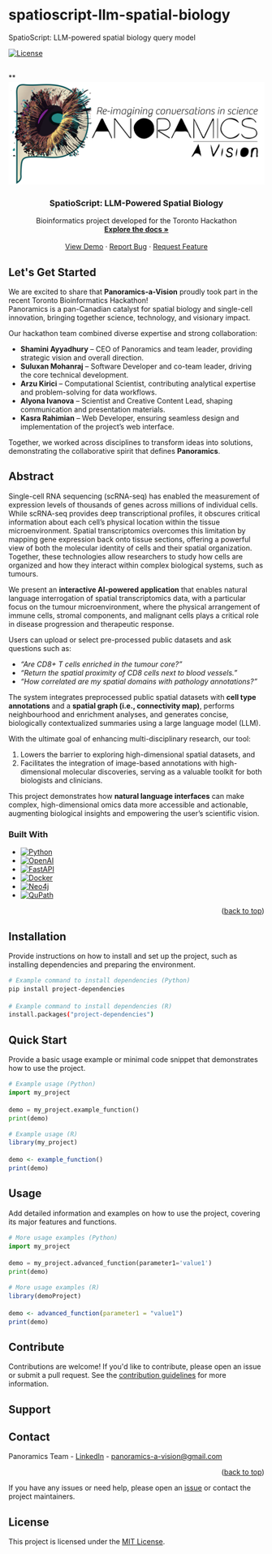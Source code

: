 # spatioscript-llm-spatial-biology

SpatioScript: LLM-powered spatial biology query model

[![License](https://img.shields.io/badge/license-MIT-blue.svg)](LICENSE)

<!-- PROJECT LOGO -->
<br />
**<div align="center">
  <a href="https://github.com/agkirici/spatioscript-llm-spatial-biology">
    <img src="images/panoramics_temp_logo_logo_long.jpg" alt="Logo" width="600">
  </a>

  <h3 align="center">SpatioScript: LLM-Powered Spatial Biology</h3>

  <p align="center">
    Bioinformatics project developed for the Toronto Hackathon
    <br />
    <a href="https://github.com/agkirici/spatioscript-llm-spatial-biology"><strong>Explore the docs »</strong></a>
    <br />
    <br />
    <a href="https://github.com/agkirici/spatioscript-llm-spatial-biology">View Demo</a>
    &middot;
    <a href="https://github.com/agkirici/spatioscript-llm-spatial-biology/issues/new?labels=bug&template=bug-report---.md">Report Bug</a>
    &middot;
    <a href="https://github.com/agkirici/spatioscript-llm-spatial-biology/issues/new?labels=enhancement&template=feature-request---.md">Request Feature</a>
  </p>
</div>

## Let's Get Started

We are excited to share that **Panoramics-a-Vision** proudly took part in the recent Toronto Bioinformatics Hackathon!  
Panoramics is a pan-Canadian catalyst for spatial biology and single-cell innovation, bringing together science, technology, and visionary impact.

Our hackathon team combined diverse expertise and strong collaboration:

- **Shamini Ayyadhury** – CEO of Panoramics and team leader, providing strategic vision and overall direction.  
- **Suluxan Mohanraj** – Software Developer and co-team leader, driving the core technical development.  
- **Arzu Kirici** – Computational Scientist, contributing analytical expertise and problem-solving for data workflows.  
- **Alyona Ivanova** – Scientist and Creative Content Lead, shaping communication and presentation materials.  
- **Kasra Rahimian** – Web Developer, ensuring seamless design and implementation of the project’s web interface.  

Together, we worked across disciplines to transform ideas into solutions, demonstrating the collaborative spirit that defines **Panoramics**.


## Abstract

Single-cell RNA sequencing (scRNA-seq) has enabled the measurement of expression levels of thousands of genes across millions of individual cells. While scRNA-seq provides deep transcriptional profiles, it obscures critical information about each cell’s physical location within the tissue microenvironment. Spatial transcriptomics overcomes this limitation by mapping gene expression back onto tissue sections, offering a powerful view of both the molecular identity of cells and their spatial organization. Together, these technologies allow researchers to study how cells are organized and how they interact within complex biological systems, such as tumours.  

We present an **interactive AI-powered application** that enables natural language interrogation of spatial transcriptomics data, with a particular focus on the tumour microenvironment, where the physical arrangement of immune cells, stromal components, and malignant cells plays a critical role in disease progression and therapeutic response.  

Users can upload or select pre-processed public datasets and ask questions such as:  
- *“Are CD8+ T cells enriched in the tumour core?”*  
- *“Return the spatial proximity of CD8 cells next to blood vessels.”*  
- *“How correlated are my spatial domains with pathology annotations?”*  

The system integrates preprocessed public spatial datasets with **cell type annotations** and a **spatial graph (i.e., connectivity map)**, performs neighbourhood and enrichment analyses, and generates concise, biologically contextualized summaries using a large language model (LLM).  

With the ultimate goal of enhancing multi-disciplinary research, our tool:  
1. Lowers the barrier to exploring high-dimensional spatial datasets, and  
2. Facilitates the integration of image-based annotations with high-dimensional molecular discoveries, serving as a valuable toolkit for both biologists and clinicians.  

This project demonstrates how **natural language interfaces** can make complex, high-dimensional omics data more accessible and actionable, augmenting biological insights and empowering the user’s scientific vision.

### Built With

* [![Python][Python.org]][Python-url]
* [![OpenAI][OpenAI.com]][OpenAI-url]
* [![FastAPI][FastAPI.tiangolo]][FastAPI-url]
* [![Docker][Docker.com]][Docker-url]
* [![Neo4j][Neo4j.com]][Neo4j-url]
* [![QuPath][QuPath.com]][QuPath-url]

<p align="right">(<a href="#readme-top">back to top</a>)</p>

## Installation

Provide instructions on how to install and set up the project, such as installing dependencies and preparing the environment.

```bash
# Example command to install dependencies (Python)
pip install project-dependencies

# Example command to install dependencies (R)
install.packages("project-dependencies")
```


## Quick Start

Provide a basic usage example or minimal code snippet that demonstrates how to use the project.

```python
# Example usage (Python)
import my_project

demo = my_project.example_function()
print(demo)
```
```r
# Example usage (R)
library(my_project)

demo <- example_function()
print(demo)
```

## Usage

Add detailed information and examples on how to use the project, covering its major features and functions.

```python
# More usage examples (Python)
import my_project

demo = my_project.advanced_function(parameter1='value1')
print(demo)
```
```r
# More usage examples (R)
library(demoProject)

demo <- advanced_function(parameter1 = "value1")
print(demo)
```

## Contribute

Contributions are welcome! If you'd like to contribute, please open an issue or submit a pull request. See the [contribution guidelines](CONTRIBUTING.md) for more information.

## Support

## Contact

Panoramics Team - [LinkedIn](https://www.linkedin.com/company/panoramics-a-vision/posts/?feedView=all) - panoramics-a-vision@gmail.com

<p align="right">(<a href="#readme-top">back to top</a>)</p>


<!-- MARKDOWN LINKS & IMAGES -->
[Python.org]: https://img.shields.io/badge/Python-3776AB?style=for-the-badge&logo=python&logoColor=white
[Python-url]: https://www.python.org/

[OpenAI.com]: https://img.shields.io/badge/OpenAI-412991?style=for-the-badge&logo=openai&logoColor=white
[OpenAI-url]: https://openai.com/

[FastAPI.tiangolo]: https://img.shields.io/badge/FastAPI-009688?style=for-the-badge&logo=fastapi&logoColor=white
[FastAPI-url]: https://fastapi.tiangolo.com/

[Docker.com]: https://img.shields.io/badge/Docker-2496ED?style=for-the-badge&logo=docker&logoColor=white
[Docker-url]: https://www.docker.com/

[Neo4j.com]: https://img.shields.io/badge/Neo4j-008CC1?style=for-the-badge&logo=neo4j&logoColor=white
[Neo4j-url]: https://neo4j.com/

[QuPath.com]: https://img.shields.io/badge/QuPath-3A6EA5?style=for-the-badge&logoColor=white
[QuPath-url]: https://qupath.github.io/

If you have any issues or need help, please open an [issue](https://github.com/hackbio-ca/demo-project/issues) or contact the project maintainers.

## License

This project is licensed under the [MIT License](LICENSE).
